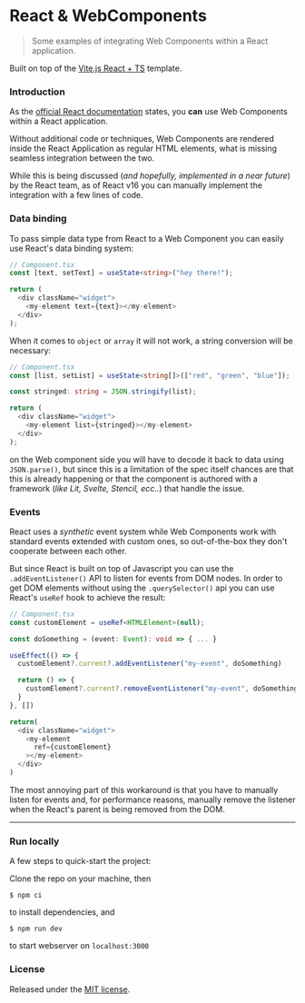# React & WebComponents

> Some examples of integrating Web Components within a React application.

Built on top of the [Vite.js React + TS](https://vitejs.dev/guide/#trying-vite-online) template.

### Introduction

As the [official React documentation](https://reactjs.org/docs/web-components.html#using-web-components-in-react) states, you **can** use Web Components within a React application.

Without additional code or techniques, Web Components are rendered inside the React Application as regular HTML elements, what is missing seamless integration between the two.

While this is being discussed (_and hopefully, implemented in a near future_) by the React team, as of React v16 you can manually implement the integration with a few lines of code.

### Data binding

To pass simple data type from React to a Web Component you can easily use React's data binding system:

```typescript
// Component.tsx
const [text, setText] = useState<string>("hey there!");

return (
  <div className="widget">
    <my-element text={text}></my-element>
  </div>
);
```

When it comes to `object` or `array` it will not work, a string conversion will be necessary:

```typescript
// Component.tsx
const [list, setList] = useState<string[]>(["red", "green", "blue"]);

const stringed: string = JSON.stringify(list);

return (
  <div className="widget">
    <my-element list={stringed}></my-element>
  </div>
);
```

on the Web component side you will have to decode it back to data using `JSON.parse()`, but since this is a limitation of the spec itself chances are that this is already happening or that the component is authored with a framework (_like Lit, Svelte, Stencil, ecc.._) that handle the issue.

### Events

React uses a _synthetic_ event system while Web Components work with standard events extended with custom ones, so out-of-the-box they don't cooperate between each other.

But since React is built on top of Javascript you can use the `.addEventListener()` API to listen for events from DOM nodes. In order to get DOM elements without using the `.querySelector()` api you can use React's `useRef` hook to achieve the result:

```typescript
// Component.tsx
const customElement = useRef<HTMLElement>(null);

const doSomething = (event: Event): void => { ... }

useEffect(() => {
  customElement?.current?.addEventListener("my-event", doSomething)

  return () => {
    customElement?.current?.removeEventListener("my-event", doSomething)
  }
}, [])

return(
  <div className="widget">
    <my-element
      ref={customElement}
    ></my-element>
  </div>
)
```

The most annoying part of this workaround is that you have to manually listen for events and, for performance reasons, manually remove the listener when the React's parent is being removed from the DOM.

---

### Run locally

A few steps to quick-start the project:

Clone the repo on your machine, then

```
$ npm ci
```

to install dependencies, and

```
$ npm run dev
```

to start webserver on `localhost:3000`

### License

Released under the [MIT license](LICENSE).
